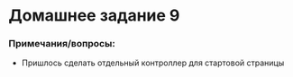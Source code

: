 # Домашнее задание 9

### Примечания/вопросы:

- Пришлось сделать отдельный контроллер для стартовой страницы